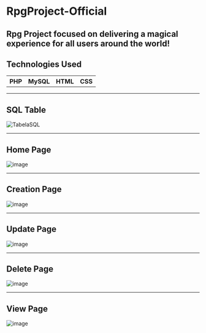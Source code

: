 # RpgProject-Official 

Rpg Project focused on delivering a magical experience for all users around the world!
---

## Technologies Used

<table>
  <th>PHP</th>
  <th>MySQL</th>
  <th>HTML</th>
  <th>CSS</th>
</table>

---

## SQL Table

![TabelaSQL](tabel.png)


---

## Home Page

![image](https://github.com/DEEPLERZERA/RpgProject-Official/assets/73613620/382cf6b5-e5d7-4c63-b6fa-3d3d161a5ac9)


---

## Creation Page

![image](https://github.com/DEEPLERZERA/RpgProject-Official/assets/73613620/ff3d25c3-b9e2-452c-95d9-4ff56ebf0cca)


---

## Update Page

![image](https://github.com/DEEPLERZERA/RpgProject-Official/assets/73613620/9243fb08-e42c-4418-b626-59a6d810df21)


---

## Delete Page

![image](https://github.com/DEEPLERZERA/RpgProject-Official/assets/73613620/6c3a594f-f97b-4d65-8fb9-d9a2cf75a475)


---

## View Page

![image](https://github.com/DEEPLERZERA/RpgProject-Official/assets/73613620/567cffec-6ec5-47aa-904c-c853238ea818)





